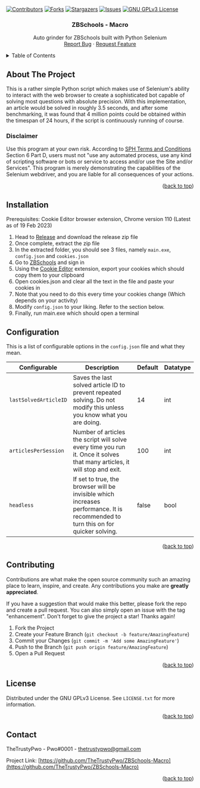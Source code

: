 [![Contributors][contributors-shield]][contributors-url]
[![Forks][forks-shield]][forks-url]
[![Stargazers][stars-shield]][stars-url]
[![Issues][issues-shield]][issues-url]
[![GNU GPLv3 License][license-shield]][license-url]


<!-- PROJECT TITLE -->
<!--suppress HtmlDeprecatedAttribute, HtmlUnknownAnchorTarget -->

<div align="center">
<h3 align="center">ZBSchools - Macro</h3>
  <p align="center">
    Auto grinder for ZBSchools built with Python Selenium
    <br/>
    <a href="https://github.com/TheTrustyPwo/ZBSchools-Macro/issues">Report Bug</a>
    ·
    <a href="https://github.com/TheTrustyPwo/ZBSchools-Macro/issues">Request Feature</a>
  </p>
</div>


<!-- TABLE OF CONTENTS -->
<details>
  <summary>Table of Contents</summary>
  <ol>
    <li><a href="#about-the-project">About The Project</a></li>
    <li><a href="#installation">Installation</a></li>
    <li><a href="#configuration">Configuration</a></li>
    <li><a href="#contributing">Contributing</a></li>
    <li><a href="#license">License</a></li>
    <li><a href="#contact">Contact</a></li>
  </ol>
</details>


<!-- ABOUT THE PROJECT -->
## About The Project

This is a rather simple Python script which makes use of Selenium's ability
to interact with the web browser to create a sophisticated bot capable of solving
most questions with absolute precision. With this implementation, an article would be
solved in roughly 3.5 seconds, and after some benchmarking, it was found that 4 million
points could be obtained within the timespan of 24 hours, if the script is continuously
running of course.

### Disclaimer
Use this program at your own risk. According to <a href="https://www.sph.com.sg/legal/website_tnc/">SPH Terms and Conditions</a>
Section 6 Part D, users must not "use any automated process, use any kind of scripting software or bots or service to access and/or use the Site and/or Services".
This program is merely demonstrating the capabilities of the Selenium webdriver, and you are liable
for all consequences of your actions.

<p align="right">(<a href="#top">back to top</a>)</p>


<!-- INSTALLATION -->
## Installation

Prerequisites: Cookie Editor browser extension, Chrome version 110 (Latest as of 19 Feb 2023)

1. Head to <a href="https://github.com/TheTrustyPwo/ZBSchools-Macro/releases/">Release</a> and download the release zip file
2. Once complete, extract the zip file
3. In the extracted folder, you should see 3 files, namely `main.exe`, `config.json` and `cookies.json`
4. Go to <a href="https://www.zbschools.sg/">ZBSchools</a> and sign in
5. Using the <a href="https://chrome.google.com/webstore/detail/cookie-editor/hlkenndednhfkekhgcdicdfddnkalmdm?hl=en">Cookie Editor</a> extension, export your cookies which should copy them to your clipboard
6. Open cookies.json and clear all the text in the file and paste your cookies in
7. Note that you need to do this every time your cookies change (Which depends on your activity)
8. Modify `config.json` to your liking. Refer to the section below.
10. Finally, run main.exe which should open a terminal


<!-- CONFIGURATION -->
## Configuration

This is a list of configurable options in the `config.json` file and what they mean.

| Configurable          | Description                                                                                                                       | Default | Datatype |
|-----------------------|-----------------------------------------------------------------------------------------------------------------------------------|---------|----------|
| `lastSolvedArticleID` | Saves the last solved article ID to prevent repeated solving. Do not modify this unless you know what you are doing.              | 14      | int      |
| `articlesPerSession`  | Number of articles the script will solve every time you run it. Once it solves that many articles, it will stop and exit.         | 100     | int      |
| `headless`            | If set to true, the browser will be invisible which increases performance. It is recommended to turn this on for quicker solving. | false   | bool     |

<p align="right">(<a href="#top">back to top</a>)</p>


<!-- CONTRIBUTING -->
## Contributing

Contributions are what make the open source community such an amazing place to learn, inspire, and create. Any contributions you make are **greatly appreciated**.

If you have a suggestion that would make this better, please fork the repo and create a pull request. You can also simply open an issue with the tag "enhancement".
Don't forget to give the project a star! Thanks again!

1. Fork the Project
2. Create your Feature Branch (`git checkout -b feature/AmazingFeature`)
3. Commit your Changes (`git commit -m 'Add some AmazingFeature'`)
4. Push to the Branch (`git push origin feature/AmazingFeature`)
5. Open a Pull Request

<p align="right">(<a href="#readme-top">back to top</a>)</p>


<!-- LICENSE -->
## License

Distributed under the GNU GPLv3 License. See `LICENSE.txt` for more information.

<p align="right">(<a href="#top">back to top</a>)</p>


<!-- CONTACT -->
## Contact

TheTrustyPwo - Pwo#0001 - thetrustypwo@gmail.com

Project Link: [https://github.com/TheTrustyPwo/ZBSchools-Macro](https://github.com/TheTrustyPwo/ZBSchools-Macro)

<p align="right">(<a href="#top">back to top</a>)</p>


<!-- MARKDOWN LINKS & IMAGES -->
[contributors-shield]: https://img.shields.io/github/contributors/TheTrustyPwo/ZBSchools-Macro.svg?style=for-the-badge
[contributors-url]: https://github.com/TheTrustyPwo/ZBSchools-Macro/graphs/contributors
[forks-shield]: https://img.shields.io/github/forks/TheTrustyPwo/ZBSchools-Macro.svg?style=for-the-badge
[forks-url]: https://github.com/TheTrustyPwo/ZBSchools-Macro/network/members
[stars-shield]: https://img.shields.io/github/stars/TheTrustyPwo/ZBSchools-Macro.svg?style=for-the-badge
[stars-url]: https://github.com/TheTrustyPwo/ZBSchools-Macro/stargazers
[issues-shield]: https://img.shields.io/github/issues/TheTrustyPwo/ZBSchools-Macro.svg?style=for-the-badge
[issues-url]: https://github.com/TheTrustyPwo/ZBSchools-Macro/issues
[license-shield]: https://img.shields.io/github/license/TheTrustyPwo/ZBSchools-Macro.svg?style=for-the-badge
[license-url]: https://github.com/TheTrustyPwo/ZBSchools-Macro/blob/master/LICENSE.txt